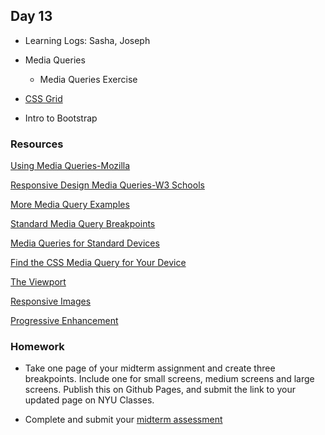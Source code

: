 ## Day 13

* Learning Logs: Sasha, Joseph

* Media Queries

    * Media Queries Exercise

* [CSS Grid](https://css-tricks.com/snippets/css/complete-guide-grid/)

* Intro to Bootstrap

### Resources

[Using Media Queries-Mozilla](https://developer.mozilla.org/en-US/docs/Web/CSS/Media_Queries/Using_media_queries)

[Responsive Design Media Queries-W3 Schools](https://www.w3schools.com/css/css_rwd_mediaqueries.asp)

[More Media Query Examples](https://www.w3schools.com/css/css3_mediaqueries_ex.asp)

[Standard Media Query Breakpoints](https://teamtreehouse.com/community/are-there-standard-media-query-break-points)

[Media Queries for Standard Devices](https://css-tricks.com/snippets/css/media-queries-for-standard-devices/)

[Find the CSS Media Query for Your Device](http://cssmediaqueries.com/)

[The Viewport](https://www.w3schools.com/css/css_rwd_viewport.asp)

[Responsive Images](https://developer.mozilla.org/en-US/docs/Learn/HTML/Multimedia_and_embedding/Responsive_images)

[Progressive Enhancement](https://www.smashingmagazine.com/2009/04/progressive-enhancement-what-it-is-and-how-to-use-it/)


### Homework

* Take one page of your midterm assignment and create three breakpoints. Include one for small screens, medium screens and large screens. Publish this on Github Pages, and submit the link to your updated page on NYU Classes.

* Complete and submit your [midterm assessment](https://github.com/IDMNYU/introtowebdevfall18/blob/master/midtermassessment.md)

